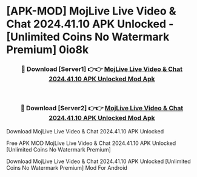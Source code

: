 # [APK-MOD] MojLive  Live Video & Chat 2024.41.10 APK Unlocked - [Unlimited Coins No Watermark Premium] 0io8k



<div align="center">
<h3>🔴 Download [Server1] 👉👉 <a href="https://momento.my/?title=MojLive__Live_Video_&_Chat_2024.41.10_APK_Unlocked">MojLive  Live Video & Chat 2024.41.10 APK Unlocked Mod Apk</a></h3><br>

<h3>🔴 Download [Server2] 👉👉 <a href="https://momento.my/?title=MojLive__Live_Video_&_Chat_2024.41.10_APK_Unlocked">MojLive  Live Video & Chat 2024.41.10 APK Unlocked Mod Apk</a></h3>
</div>



Download MojLive  Live Video & Chat 2024.41.10 APK Unlocked 

Free APK MOD MojLive  Live Video & Chat 2024.41.10 APK Unlocked [Unlimited Coins No Watermark Premium]

Download MojLive  Live Video & Chat 2024.41.10 APK Unlocked [Unlimited Coins No Watermark Premium] Mod For Android
